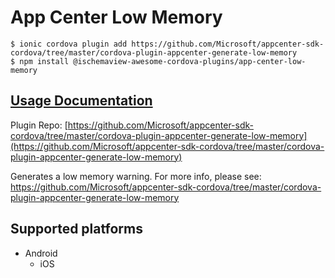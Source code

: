 # App Center Low Memory

```
$ ionic cordova plugin add https://github.com/Microsoft/appcenter-sdk-cordova/tree/master/cordova-plugin-appcenter-generate-low-memory
$ npm install @ischemaview-awesome-cordova-plugins/app-center-low-memory
```

## [Usage Documentation](https://danielsogl.gitbook.io/awesome-cordova-plugins/plugins/app-center-low-memory/)

Plugin Repo: [https://github.com/Microsoft/appcenter-sdk-cordova/tree/master/cordova-plugin-appcenter-generate-low-memory](https://github.com/Microsoft/appcenter-sdk-cordova/tree/master/cordova-plugin-appcenter-generate-low-memory)

Generates a low memory warning.
For more info, please see: https://github.com/Microsoft/appcenter-sdk-cordova/tree/master/cordova-plugin-appcenter-generate-low-memory

## Supported platforms

- Android
  - iOS
  


